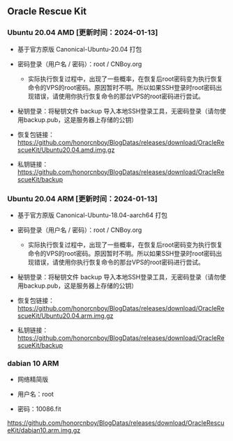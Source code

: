 ## Oracle Rescue Kit
      
### Ubuntu 20.04 AMD [更新时间：2024-01-13]

- 基于官方原版 Canonical-Ubuntu-20.04 打包

- 密码登录（用户名 / 密码）：root / CNBoy.org
  * 实际执行恢复过程中，出现了一些概率，在恢复后root密码变为执行恢复命令的VPS的root密码。原因暂时不明。所以如果SSH登录时root密码出现错误，请使用你执行恢复命令的那台VPS的root密码进行尝试。

- 秘钥登录：将秘钥文件 backup 导入本地SSH登录工具，无密码登录（请勿使用backup.pub，这是服务器上存储的公钥）

- 恢复包链接：https://github.com/honorcnboy/BlogDatas/releases/download/OracleRescueKit/Ubuntu20.04.amd.img.gz

- 私钥链接：https://github.com/honorcnboy/BlogDatas/releases/download/OracleRescueKit/backup

      
### Ubuntu 20.04 ARM [更新时间：2024-01-13]

- 基于官方原版 Canonical-Ubuntu-18.04-aarch64 打包

- 密码登录（用户名 / 密码）：root / CNBoy.org
  * 实际执行恢复过程中，出现了一些概率，在恢复后root密码变为执行恢复命令的VPS的root密码。原因暂时不明。所以如果SSH登录时root密码出现错误，请使用你执行恢复命令的那台VPS的root密码进行尝试。

- 秘钥登录：将秘钥文件 backup 导入本地SSH登录工具，无密码登录（请勿使用backup.pub，这是服务器上存储的公钥）

- 恢复包链接：https://github.com/honorcnboy/BlogDatas/releases/download/OracleRescueKit/Ubuntu20.04.arm.img.gz

- 私钥链接：https://github.com/honorcnboy/BlogDatas/releases/download/OracleRescueKit/backup

### dabian 10 ARM

- 网络精简版

- 用户名：root

- 密码：10086.fit

https://github.com/honorcnboy/BlogDatas/releases/download/OracleRescueKit/dabian10.arm.img.gz
